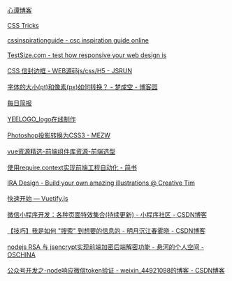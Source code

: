 [心谭博客](https://xin-tan.com/)</br></br>[CSS Tricks](https://qishaoxuan.github.io/css_tricks/)</br></br>[cssinspirationguide - csc inspiration guide online](https://chokcoco.github.io/CSS-Inspiration/#/)</br></br>[TestSize.com - test how responsive your web design is](http://testsize.com/)</br></br>[CSS 信封边框 - WEB源码js/css/H5 - JSRUN](http://jsrun.pro/DMqKp/edit)</br></br>[字体的大小(pt)和像素(px)如何转换？ - 梦成空 - 博客园](https://www.cnblogs.com/MengChengKong/p/6067104.html)</br></br>[每日简报](https://www.printf520.com/hot.html)</br></br>[YEELOGO_logo在线制作](http://yeelogo.com/#/)</br></br>[Photoshop投影转换为CSS3 - MEZW](https://psd2css.mezw.com/)</br></br>[vue资源精选-前端组件库资源-前端选型](http://vue.awesometiny.com/)</br></br>
[使用require.context实现前端工程自动化 - 简书](https://www.jianshu.com/p/c894ea00dfec)</br></br>
[IRA Design - Build your own amazing illustrations @ Creative Tim](https://iradesign.io/)</br></br>[快速开始 — Vuetify.js](https://vuetifyjs.com/zh-Hans/getting-started/quick-start)</br></br>[微信小程序开发：各种页面特效集合(持续更新) - 小程序社区 - CSDN博客](https://blog.csdn.net/qq_38530880/article/details/72764396)</br></br>[【技巧】我是如何 "搜索" 到想要的信息的 - 明月沉江春雾晓 - CSDN博客](https://blog.csdn.net/qq_42322103/article/details/100139708)</br></br>[nodejs RSA 与 jsencrypt实现前端加密后端解密功能 - 悬河的个人空间 - OSCHINA](https://my.oschina.net/u/3797834/blog/1829547)</br></br>[公众号开发之-node响应微信token验证 - weixin_44921098的博客 - CSDN博客](https://blog.csdn.net/weixin_44921098/article/details/89307729)</br></br>